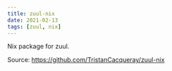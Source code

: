 ```yaml
---
title: zuul-nix
date: 2021-02-13
tags: [zuul, nix]
---
```


Nix package for zuul.

Source: https://github.com/TristanCacqueray/zuul-nix
